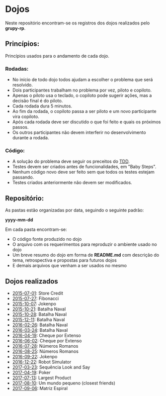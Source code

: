 # Dojos

Neste repositório encontram-se os registros dos dojos realizados pelo **grupy-rp**.

## Princípios:

Princípios usados para o andamento de cada dojo.

### Rodadas:

* No início de todo dojo todos ajudam a escolher o problema que será resolvido.
* Dois participantes trabalham no problema por vez, piloto e copiloto.
* Apenas o piloto usa o teclado, o copiloto pode sugerir ações, mas a decisão final é do piloto.
* Cada rodada dura 5 minutos.
* Ao fim da rodada, o copiloto passa a ser piloto e um novo participante vira copiloto.
* Após cada rodada deve ser discutido o que foi feito e quais os próximos passos.
* Os outros participantes não devem interferir no desenvolvimento durante a rodada.

### Código:

* A solução do problema deve seguir os preceitos do [TDD](https://pt.wikipedia.org/wiki/Test_Driven_Development).
* Testes devem ser criados antes de funcionalidades, em "Baby Steps".
* Nenhum código novo deve ser feito sem que todos os testes estejam passando.
* Testes criados anteriormente não devem ser modificados.

## Repositório:

As pastas estão organizadas por data, seguindo o seguinte padrão:

**yyyy-mm-dd**

Em cada pasta encontram-se:

* O código fonte produzido no dojo
* O arquivo com os requerimentos para reproduzir o ambiente usado no dojo
* Um breve resumo do dojo em forma de **README.md** com descrição do tema, retrospectiva e propostas para futuros dojos
* E demais arquivos que venham a ser usados no mesmo

## Dojos realizados

* [2015-07-01](2015-07-01): Store Credit
* [2015-07-27](2015-07-27): Fibonacci
* [2015-10-07](2015-10-07): Jokenpo
* [2015-10-21](2015-10-21): Batalha Naval
* [2015-10-28](2015-10-28): Batalha Naval
* [2015-12-11](2015-12-11): Batalha Naval
* [2016-02-26](2016-02-26): Batalha Naval
* [2016-03-24](2016-03-24): Batalha Naval
* [2016-04-19](2016-04-19): Cheque por Extenso
* [2016-06-02](2016-06-02): Cheque por Extenso
* [2016-07-28](2016-07-28): Números Romanos
* [2016-08-25](2016-08-25): Números Romanos
* [2016-09-22](2016-09-22): Jokenpo
* [2016-12-22](2016-12-22): Robot Simulator
* [2017-03-23](2017-03-23): Sequência Look and Say
* [2017-04-19](2017-04-19): Poker
* [2017-07-13](2017-07-13): Largest Product
* [2017-08-10](2017-08-10): Um mundo pequeno (closest friends)
* [2017-09-06](2017-09-06): Matriz Espiral

